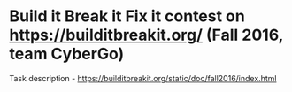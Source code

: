 # Build it Break it Fix it contest on https://builditbreakit.org/ (Fall 2016, team CyberGo)
Task description - https://builditbreakit.org/static/doc/fall2016/index.html
